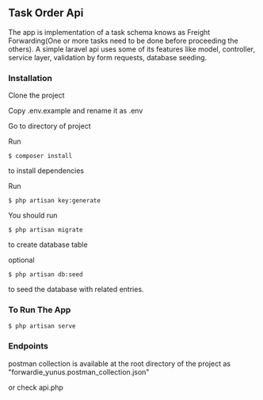 ## Task Order Api
The app is implementation of a task schema knows as Freight Forwarding(One or more tasks need to be done before proceeding the others). A simple laravel api uses some of its features like model, controller, service layer, validation by form requests, database seeding.

### Installation
Clone the project

Copy .env.example and rename it as .env

Go to directory of project

Run
```
$ composer install
```
to install dependencies

Run
```
$ php artisan key:generate
```

You should run
```
$ php artisan migrate
```
to create database table

optional
```
$ php artisan db:seed
```
to seed the database with related entries.

### To Run The App


```
$ php artisan serve
```

### Endpoints

postman collection is available at the root directory of the project as 
"forwardie_yunus.postman_collection.json"

or check api.php


